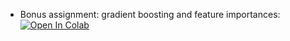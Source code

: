 * Bonus assignment: gradient boosting and feature importances: [![Open In Colab](https://colab.research.google.com/assets/colab-badge.svg)](https://colab.research.google.com/github/girafe-ai/ml-course/blob/25s_harbour/homeworks/lab_bonus/lab_boosting_and_explanation.ipynb)
